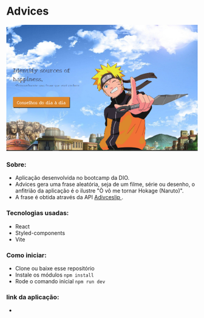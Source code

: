 # Advices

<img src="src/assets/screenshot.png">

### Sobre:

- Aplicação desenvolvida no bootcamp da DIO.
- Advices gera uma frase aleatória, seja de um filme, série ou desenho, o anfitrião da aplicação é o ilustre "Ò vô me tornar Hokage (Naruto)". 
- A frase é obtida através da API [Adivceslip ](https://api.adviceslip.com/).

### Tecnologias usadas:

- React
- Styled-components
- Vite

### Como iniciar:

  - Clone ou baixe esse repositório
  - Instale os módulos `npm install`
  - Rode o comando inicial `npm run dev`

### link da aplicação:
  
  -

